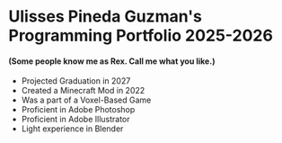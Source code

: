 # Ulisses Pineda Guzman's Programming Portfolio 2025-2026
#### (Some people know me as Rex. Call me what you like.)
+ Projected Graduation in 2027
+ Created a Minecraft Mod in 2022
+ Was a part of a Voxel-Based Game
+ Proficient in Adobe Photoshop
+ Proficient in Adobe Illustrator
+ Light experience in Blender
